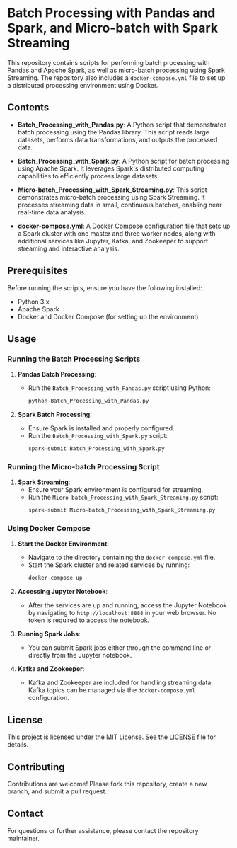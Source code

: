 # Batch Processing with Pandas and Spark, and Micro-batch with Spark Streaming

This repository contains scripts for performing batch processing with Pandas and Apache Spark, as well as micro-batch processing using Spark Streaming. The repository also includes a `docker-compose.yml` file to set up a distributed processing environment using Docker.

## Contents

- **Batch_Processing_with_Pandas.py**: A Python script that demonstrates batch processing using the Pandas library. This script reads large datasets, performs data transformations, and outputs the processed data.
  
- **Batch_Processing_with_Spark.py**: A Python script for batch processing using Apache Spark. It leverages Spark's distributed computing capabilities to efficiently process large datasets.
  
- **Micro-batch_Processing_with_Spark_Streaming.py**: This script demonstrates micro-batch processing using Spark Streaming. It processes streaming data in small, continuous batches, enabling near real-time data analysis.
  
- **docker-compose.yml**: A Docker Compose configuration file that sets up a Spark cluster with one master and three worker nodes, along with additional services like Jupyter, Kafka, and Zookeeper to support streaming and interactive analysis.

## Prerequisites

Before running the scripts, ensure you have the following installed:

- Python 3.x
- Apache Spark
- Docker and Docker Compose (for setting up the environment)

## Usage

### Running the Batch Processing Scripts

1. **Pandas Batch Processing**:
   - Run the `Batch_Processing_with_Pandas.py` script using Python:
     ```bash
     python Batch_Processing_with_Pandas.py
     ```

2. **Spark Batch Processing**:
   - Ensure Spark is installed and properly configured.
   - Run the `Batch_Processing_with_Spark.py` script:
     ```bash
     spark-submit Batch_Processing_with_Spark.py
     ```

### Running the Micro-batch Processing Script

1. **Spark Streaming**:
   - Ensure your Spark environment is configured for streaming.
   - Run the `Micro-batch_Processing_with_Spark_Streaming.py` script:
     ```bash
     spark-submit Micro-batch_Processing_with_Spark_Streaming.py
     ```

### Using Docker Compose

1. **Start the Docker Environment**:
   - Navigate to the directory containing the `docker-compose.yml` file.
   - Start the Spark cluster and related services by running:
     ```bash
     docker-compose up
     ```

2. **Accessing Jupyter Notebook**:
   - After the services are up and running, access the Jupyter Notebook by navigating to `http://localhost:8888` in your web browser. No token is required to access the notebook.

3. **Running Spark Jobs**:
   - You can submit Spark jobs either through the command line or directly from the Jupyter notebook.

4. **Kafka and Zookeeper**:
   - Kafka and Zookeeper are included for handling streaming data. Kafka topics can be managed via the `docker-compose.yml` configuration.

## License

This project is licensed under the MIT License. See the [LICENSE](LICENSE) file for details.

## Contributing

Contributions are welcome! Please fork this repository, create a new branch, and submit a pull request.

## Contact

For questions or further assistance, please contact the repository maintainer.
